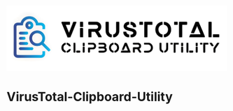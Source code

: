 ![image alt](https://github.com/THeZoNE-007/VirusTotal-Clipboard-Utility/blob/761580b87bd1376a87a3b3f050db182bc509ebaf/Banner.jpg)
 # VirusTotal-Clipboard-Utility
